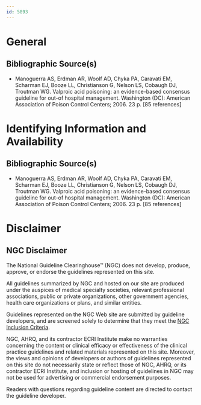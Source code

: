 ```yaml
---
id: 5893
---
```


# General

## Bibliographic Source(s)

- Manoguerra AS, Erdman AR, Woolf AD, Chyka PA, Caravati EM, Scharman EJ, Booze LL, Christianson G, Nelson LS, Cobaugh DJ, Troutman WG. Valproic acid poisoning: an evidence-based consensus guideline for out-of hospital management. Washington (DC): American Association of Poison Control Centers; 2006. 23 p. [85 references]

# Identifying Information and Availability

## Bibliographic Source(s)

- Manoguerra AS, Erdman AR, Woolf AD, Chyka PA, Caravati EM, Scharman EJ, Booze LL, Christianson G, Nelson LS, Cobaugh DJ, Troutman WG. Valproic acid poisoning: an evidence-based consensus guideline for out-of hospital management. Washington (DC): American Association of Poison Control Centers; 2006. 23 p. [85 references]

# Disclaimer

## NGC Disclaimer

The National Guideline Clearinghouse™ (NGC) does not develop, produce, approve, or endorse the guidelines represented on this site.

All guidelines summarized by NGC and hosted on our site are produced under the auspices of medical specialty societies, relevant professional associations, public or private organizations, other government agencies, health care organizations or plans, and similar entities.

Guidelines represented on the NGC Web site are submitted by guideline developers, and are screened solely to determine that they meet the [NGC Inclusion Criteria](/help-and-about/summaries/inclusion-criteria).

NGC, AHRQ, and its contractor ECRI Institute make no warranties concerning the content or clinical efficacy or effectiveness of the clinical practice guidelines and related materials represented on this site. Moreover, the views and opinions of developers or authors of guidelines represented on this site do not necessarily state or reflect those of NGC, AHRQ, or its contractor ECRI Institute, and inclusion or hosting of guidelines in NGC may not be used for advertising or commercial endorsement purposes.

Readers with questions regarding guideline content are directed to contact the guideline developer.

